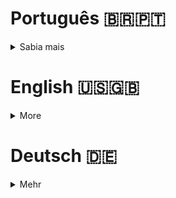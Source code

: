 # Português 🇧🇷🇵🇹

<details>
  <summary>
    Sabia mais
  </summary>
  
  # TrybeWarts
Projeto da [Trybe](https://www.betrybe.com/) - Bloco 6 - Formulário construído com HTML, CSS Flexbox e JavaScript.

## 💻 Projeto

<details>
  <summary><strong>🏆 Meu desempenho</strong></summary><br />

  <img src="project-infos/requisitos-trybewarts.png"/>
</details>
  
<details>
  <summary><strong>🖼️ Gif do projeto</strong></summary><br />

  <img src="project-infos/trybewarts.gif"/>
</details>

## 🚀 Tecnologias
> Este projeto foi desenvolvido com:

- HTML
- CSS
- JavaScript

## 📌 Habilidades
> Habilidades desenvolvidas:

- Criar formulários em HTML;
- Capturar eventos e executar funções com JavaScript.
  
## Time de desenvolvimento
> Dupla:
  <table>
    <tr>
      <td>
        <img align="center" height="150px" width="150px" src="https://avatars.githubusercontent.com/u/67388710?v=4"/>
        <h4 align="center">Alê Rabelo</h4>
      </td>
      <td>
        <img align="center" height="150px" width="150px" src="https://avatars.githubusercontent.com/u/98184528?v=4"/>
        <h4 align="center">Davi Seles</h4>
      </td>
    </tr>
  </table>

## 💬 Contatos

<div align="center" style="display: inline_block">
  <a href="https://rabeloguedes.github.io" target="_blank">
    <img height="28rem" src="https://img.shields.io/badge/my_portfolio-3fc337?style=for-the-badge" target="_blank">
  </a> 
  <a href="https://www.linkedin.com/in/al%C3%AA-emmanuel-rabelo-guedes/" target="_blank">
    <img height="28rem" src="https://img.shields.io/badge/LinkedIn-0077B5?style=for-the-badge&logo=linkedin&logoColor=white">
  </a> 
   <a href="mailto:rabeloguedes@proton.me">
     <img src="https://img.shields.io/badge/ProtonMail-8B89CC?style=for-the-badge&logo=protonmail&logoColor=white" target="_blank">
  </a>
</div>

</details>

# English 🇺🇸🇬🇧

<details>
  <summary>
    More
  </summary>
  
  # TrybeWarts
Project from [Trybe](https://www.betrybe.com/) - Block 6 - Forms build with HTML, CSS Flexbox and JavaScript.

## 💻 Project

<details>
  <summary><strong>🏆 My accomplishment</strong></summary><br />

  <img src="project-infos/requisitos-trybewarts.png"/>
</details>
  
<details>
  <summary><strong>🖼️ Project's Gif</strong></summary><br />

  <img src="project-infos/trybewarts.gif"/>
</details>

## 🚀 Technologies
> This project was developed with:

- HTML
- CSS
- JavaScript

## 📌 Skills
> Practiced skills:

- Create forms with HTML.
- Capture events and execute JavaScript functions. 
  
## Squad
> Pair
  <table>
    <tr>
      <td>
        <img align="center" height="150px" width="150px" src="https://avatars.githubusercontent.com/u/67388710?v=4"/>
        <h4 align="center">Alê Rabelo</h4>
      </td>
      <td>
        <img align="center" height="150px" width="150px" src="https://avatars.githubusercontent.com/u/98184528?v=4"/>
        <h4 align="center">Davi Seles</h4>
      </td>
    </tr>
  </table>

## 💬 Contact

<div align="center" style="display: inline_block">
  <a href="https://rabeloguedes.github.io" target="_blank">
    <img height="28rem" src="https://img.shields.io/badge/my_portfolio-3fc337?style=for-the-badge" target="_blank">
  </a> 
  <a href="https://www.linkedin.com/in/al%C3%AA-emmanuel-rabelo-guedes/" target="_blank">
    <img height="28rem" src="https://img.shields.io/badge/LinkedIn-0077B5?style=for-the-badge&logo=linkedin&logoColor=white">
  </a> 
   <a href="mailto:rabeloguedes@proton.me">
     <img src="https://img.shields.io/badge/ProtonMail-8B89CC?style=for-the-badge&logo=protonmail&logoColor=white" target="_blank">
  </a>
</div>

</details>

# Deutsch 🇩🇪

<details>
  <summary>
    Mehr
  </summary>
  
  # TrybeWarts
Projekt von [Trybe](https://www.betrybe.com/) - Block 5 - Formular mit HTML, CSS Flexbox und JavaScript hergestellt.
  

## 💻 Projekt

<details>
  <summary><strong>🏆 Meine Leistung</strong></summary><br />

  <img src="project-infos/requisitos-trybewarts.png"/>
</details>
  
<details>
  <summary><strong>🖼️ Projekts Gif</strong></summary><br />

  <img src="project-infos/trybewarts.gif"/>
</details>

## 🚀 Technologies
> Dieses Projekt wurde mit den entsprechenden Technologies hergestellt:

- HTML
- CSS
- JavaScript

## 📌 Fähigkeiten
> Ausgeübte Fähigkeiten:

- Herstellung von HTML Formular;
- Ereignisse Erfassung und Funktionausführung.
  
## Entwickungsteam
> Paar:
  <table>
    <tr>
      <td>
        <img align="center" height="150px" width="150px" src="https://avatars.githubusercontent.com/u/67388710?v=4"/>
        <h4 align="center">Alê Rabelo</h4>
      </td>
      <td>
        <img align="center" height="150px" width="150px" src="https://avatars.githubusercontent.com/u/98184528?v=4"/>
        <h4 align="center">Davi Seles</h4>
      </td>
    </tr>
  </table>

## 💬 Kontakt

<div align="center" style="display: inline_block">
  <a href="https://rabeloguedes.github.io" target="_blank">
    <img height="28rem" src="https://img.shields.io/badge/my_portfolio-3fc337?style=for-the-badge" target="_blank">
  </a> 
  <a href="https://www.linkedin.com/in/al%C3%AA-emmanuel-rabelo-guedes/" target="_blank">
    <img height="28rem" src="https://img.shields.io/badge/LinkedIn-0077B5?style=for-the-badge&logo=linkedin&logoColor=white">
  </a> 
   <a href="mailto:rabeloguedes@proton.me">
     <img src="https://img.shields.io/badge/ProtonMail-8B89CC?style=for-the-badge&logo=protonmail&logoColor=white" target="_blank">
  </a>
</div>

</details>
